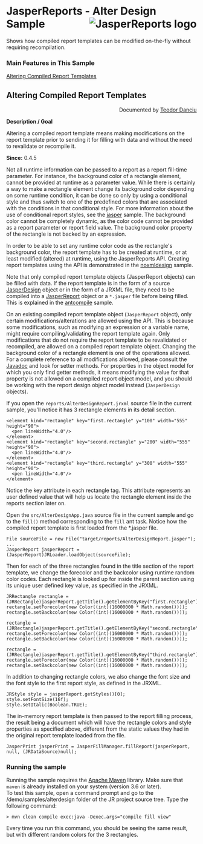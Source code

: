 
# <a name='top'>JasperReports</a> - Alter Design Sample <img src="https://jasperreports.sourceforge.net/resources/jasperreports.svg" alt="JasperReports logo" style="float:right"/>

Shows how compiled report templates can be modified on-the-fly without requiring recompilation.

### Main Features in This Sample

[Altering Compiled Report Templates](#alterdesign)
				
## <a name='alterdesign'>Altering</a> Compiled Report Templates 
 <div style="text-align:right; width:100%">Documented by <a href='mailto:teodord@users.sourceforge.net'>Teodor Danciu</a></div>

**Description / Goal**	

Altering a compiled report template means making modifications on the report template prior to sending it for filling with data and without the need to revalidate or recompile it.

**Since:** 0.4.5


Not all runtime information can be passed to a report as a report fill-time parameter. For instance, the background color of a rectangle element, cannot be provided at runtime as a parameter value.
While there is certainly a way to make a rectangle element change its background color depending on some runtime condition, it can be done so only by using a conditional style and thus switch to one of the predefined colors that are associated with the conditions in that conditional style. For more information about the use of conditional report styles, see the [jasper](../jasper/index.html) sample.
The background color cannot be completely dynamic, as the color code cannot be provided as a report parameter or report field value. The background color property of the rectangle is not backed by an expression.

In order to be able to set any runtime color code as the rectangle's background color, the report template has to be created at runtime, or at least modified (altered) at runtime, using the JasperReports API. Creating report templates using the API is demonstrated in the [noxmldesign](../noxmldesign/index.html) sample.

Note that only compiled report template objects (JasperReport objects) can be filled with data. If the report template is in the form of a source [JasperDesign](https://jasperreports.sourceforge.net/api/net/sf/jasperreports/engine/design/JasperDesign.html) object or in the form of a JRXML file, they need to be compiled into a [JasperReport](https://jasperreports.sourceforge.net/api/net/sf/jasperreports/engine/JasperReport.html) object or a `*.jasper` file before being filled. This is explained in the [antcompile](../antcompile/index.html) sample.

On an existing compiled report template object (`JasperReport` object), only certain modifications/alterations are allowed using the API. This is because some modifications, such as modifying an expression or a variable name, might require compiling/validating the report template again. Only modifications that do not require the report template to be revalidated or recompiled, are allowed on a compiled report template object. Changing the background color of a rectangle element is one of the operations allowed. For a complete reference to all modifications allowed, please consult the [Javadoc](https://jasperreports.sourceforge.net/api/index.html) and look for setter methods. For properties in the object model for which you only find getter methods, it means modifying the value for that property is not allowed on a compiled report object model, and you should be working with the report design object model instead (`JasperDesign` objects).

If you open the `reports/AlterDesignReport.jrxml` source file in the current sample, you'll notice it has 3 rectangle elements in its detail section.

```
<element kind="rectangle" key="first.rectangle" y="100" width="555" height="90">
  <pen lineWidth="4.0"/>
</element>
<element kind="rectangle" key="second.rectangle" y="200" width="555" height="90">
  <pen lineWidth="4.0"/>
</element>
<element kind="rectangle" key="third.rectangle" y="300" width="555" height="90">
  <pen lineWidth="4.0"/>
</element>
```
Notice the key attribute in each rectangle <element> tag. This attribute represents an user defined value that will help us locate the rectangle element inside the reports section later on.

Open the `src/AlterDesignApp.java` source file in the current sample and go to the `fill()` method corresponding to the `fill` ant task.
Notice how the compiled report template is first loaded from the *.jasper file.

```
File sourceFile = new File("target/reports/AlterDesignReport.jasper");
...
JasperReport jasperReport = (JasperReport)JRLoader.loadObject(sourceFile);
```
Then for each of the three rectangles found in the title section of the report template, we change the forecolor and the backcolor using runtime random color codes. Each rectangle is looked up for inside the parent section using its unique user defined key value, as specified in the JRXML.

```
JRRectangle rectangle = (JRRectangle)jasperReport.getTitle().getElementByKey("first.rectangle");
rectangle.setForecolor(new Color((int)(16000000 * Math.random())));
rectangle.setBackcolor(new Color((int)(16000000 * Math.random())));
	
rectangle = (JRRectangle)jasperReport.getTitle().getElementByKey("second.rectangle");
rectangle.setForecolor(new Color((int)(16000000 * Math.random())));
rectangle.setBackcolor(new Color((int)(16000000 * Math.random())));
	
rectangle = (JRRectangle)jasperReport.getTitle().getElementByKey("third.rectangle");
rectangle.setForecolor(new Color((int)(16000000 * Math.random())));
rectangle.setBackcolor(new Color((int)(16000000 * Math.random())));
```
In addition to changing rectangle colors, we also change the font size and the font style to the first report style, as defined in the JRXML.

```
JRStyle style = jasperReport.getStyles()[0];
style.setFontSize(16f);
style.setItalic(Boolean.TRUE);
```
The in-memory report template is then passed to the report filling process, the result being a document which will have the rectangle colors and style properties as specified above, different from the static values they had in the original report template loaded from the file.

```
JasperPrint jasperPrint = JasperFillManager.fillReport(jasperReport, null, (JRDataSource)null);
```
### Running the sample

Running the sample requires the [Apache Maven](https://maven.apache.org) library. Make sure that `maven` is already installed on your system (version 3.6 or later).\
To test this sample, open a command prompt and go to the /demo/samples/alterdesign folder of the JR project source tree. Type the following command:

```
> mvn clean compile exec:java -Dexec.args="compile fill view"
```

Every time you run this command, you should be seeing the same result, but with different random colors for the 3 rectangles.
